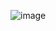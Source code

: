 ![image](https://user-images.githubusercontent.com/10553857/231181427-39ebda1e-c8c1-4906-9342-3f1cc5626d05.png)
